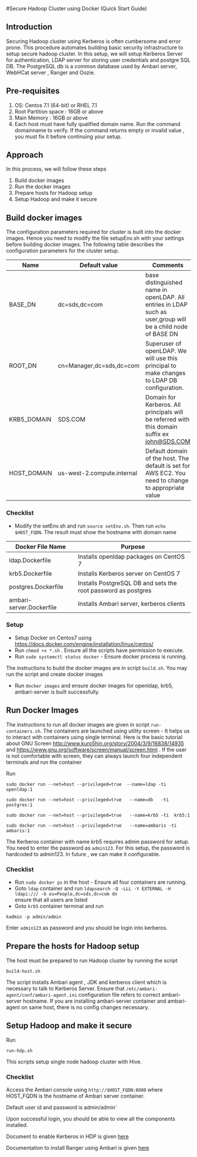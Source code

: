 #Secure Hadoop Cluster using Docker (Quick Start Guide)

## Introduction

Securing Hadoop cluster using Kerberos is often cumbersome and error prone. This procedure 
automates building basic security infrastructure to setup secure hadoop cluster. In this setup, we will setup 
Kerberos Server for authentication, LDAP server for storing user credentials and postgre SQL DB. The PostgreSQL db 
is a common database used by Ambari server, WebHCat server , Ranger and Oozie. 

## Pre-requisites

1. OS: Centos 7.1 (64-bit) or RHEL 7.1 
2. Root Partition space : 16GB or above
3. Main Memory : 16GB or above 
4. Each host must have fully qualified domain name. Run the command domainname to verify. 
If the command returns empty or invalid value , you must fix it before continuing your setup. 

## Approach 

In this process, we will follow these steps 

1. Build docker images 
2. Run the docker images 
3. Prepare hosts for Hadoop setup
4. Setup Hadoop and make it secure

## Build docker images

 The configuration parameters required for cluster is built into the docker 
images. Hence you need to modify the file setupEnv.sh with your settings before building docker images. 
The following table describes the configuration parameters for the cluster setup. 

| Name | Default value | Comments |
| --- | --- | --- |
| BASE_DN | dc=sds,dc=com | base distinguished name in openLDAP. All entries in LDAP such as user,group will be a child node of BASE DN |
| ROOT_DN | cn=Manager,dc=sds,dc=com | Superuser of openLDAP. We will use this principal to make changes to LDAP DB configuration. |
| KRB5_DOMAIN | SDS.COM | Domain for Kerberos. All principals will be referred with this domain suffix ex john@SDS.COM |
| HOST_DOMAIN | us-west-2.compute.internal | Default domain of the host. The default is set for AWS EC2. You need to change to appropriate value |


### Checklist 

* Modify the setEnv.sh and run `source setEnv.sh`. Then run  `echo $HOST_FQDN`.
The result must show the hostname with domain name 


| Docker File Name | Purpose |
| --- | --- |
| ldap.Dockerfile | Installs openldap packages on CentOS 7 |
| krb5.Dockerfile | Installs Kerberos server on CentOS 7 |
| postgres.Dockerfile | Installs PostgreSQL DB and sets the root password as postgres | 
| ambari-server.Dockerfile | Installs Ambari server, kerberos clients  | 

### Setup 

* Setup Docker on Centos7 using https://docs.docker.com/engine/installation/linux/centos/
* Run `chmod +x *.sh` . Ensure all the scripts have permission to execute. 
* Run `sudo systemctl status docker` - Ensure docker process is running.
 
The instructions to build the docker images are in script `build.sh`. 
You may run the script and create docker images

* Run `docker images` and ensure docker images for openldap, krb5, ambari-server is built successfully. 

## Run Docker Images 

The instructions to run all docker images are given in script `run-containers.sh`. 
The containers are launched using utility  screen - It helps us to interact with containers using single terminal. 
Here is the basic tutorial about GNU Screen http://www.kuro5hin.org/story/2004/3/9/16838/14935 and
https://www.gnu.org/software/screen/manual/screen.html . 
If the user is not comfortable with screen, they can always launch four independent terminals and run the container

Run  

`sudo docker run --net=host --privileged=true  --name=ldap -ti openldap:1`

`sudo docker run --net=host --privileged=true   --name=db   -ti postgres:1`

`sudo docker run --net=host --privileged=true   --name=krb5 -ti  krb5:1`

`sudo docker run --net=host --privileged=true   --name=ambaris -ti  ambaris:1`

The Kerberos container with name krb5 requires admin password for setup. You need to enter the password as `admin123`. 
For this setup, the password is hardcoded to admin123. In future , we can make it configurable. 

### Checklist 

* Run  `sudo docker ps` in the host - Ensure all four containers are running. 
* Goto `ldap` container and run `ldapsearch -Q -LLL -Y EXTERNAL -H ldapi:/// -b ou=People,dc=sds,dc=com dn`  
ensure that all users are listed 
* Goto `krb5` container terminal and run 

`kadmin -p admin/admin` 

Enter `admin123` as password and you should be login into kerberos. 

## Prepare the hosts for Hadoop setup 

The host must be prepared to run Hadoop cluster by running the script 

`build-host.sh`

The script installs Ambari agent , JDK and kerberos client which is necessary to talk to Kerberos Server. 
Ensure that `/etc/ambari-agent/conf/ambari-agent.ini` configuration file refers to correct ambari-server hostname. If you are installing ambari-server container and ambari-agent 
on same host, there is no config changes necessary. 


## Setup Hadoop and make it secure

Run 

`run-hdp.sh` 

This scripts setup single node hadoop cluster with Hive. 

### Checklist 

Access the Ambari console using `http://$HOST_FQDN:8080`  where HOST_FQDN is the hostname of Ambari server container. 

Default user id and password is admin/admin`

Upon successful login, you should be able to view all the components installed. 

Document to enable Kerberos in HDP is given [here](
https://docs.hortonworks.com/HDPDocuments/Ambari-2.2.0.0/bk_Ambari_Security_Guide/content/ch_amb_sec_guide.html)

Documentation to install Ranger using Ambari is given [here](
https://docs.hortonworks.com/HDPDocuments/HDP2/HDP-2.3.2/bk_Ranger_Install_Guide/content/ch_overview_ranger_ambari_install.html)



